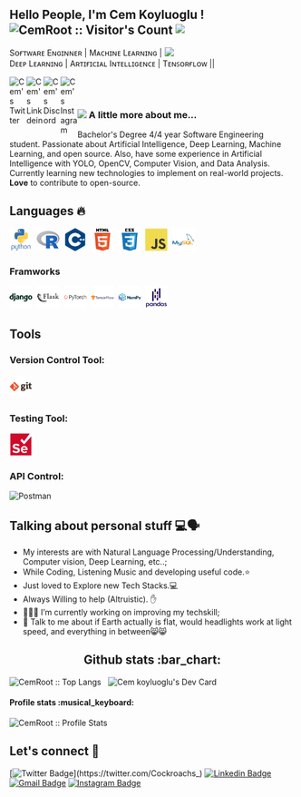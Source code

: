 

<!-- başlık --> 
<h2> Hello People, I'm Cem Koyluoglu !
<!-- SAYAÇ --> 
</em></<p><img align='center' src="https://profile-counter.glitch.me/{CemRoot}/count.svg" alt="CemRoot :: Visitor's Count" />
<!-- Mario Gif --> 
<img src="https://media.giphy.com/media/12oufCB0MyZ1Go/giphy.gif" width="50"></h2>
<!-- kod yazan Gif --> 
<img align='right' src="https://media.giphy.com/media/M9gbBd9nbDrOTu1Mqx/giphy.gif" width="230"> 

<!-- Başlık --> 
Sᴏғᴛᴡᴀʀᴇ Eɴɢɪɴɴᴇʀ | Mᴀᴄʜɪɴᴇ Lᴇᴀʀɴɪɴɢ | Dᴇᴇᴘ Lᴇᴀʀɴɪɴɢ | Aʀᴛɪғɪᴄɪᴀʟ Iɴᴛᴇʟʟɪɢᴇɴᴄᴇ | Tᴇɴꜱᴏʀғʟᴏᴡ || 

<!-- Sosyal medya başlangıç --> 
<a href="https://twitter.com/Cockroachs_">
  <img align="left" alt="Cem's Twitter" width="30px" src="https://cdn.jsdelivr.net/npm/simple-icons@v3/icons/twitter.svg" />
</a>
<a href="https://www.linkedin.com/in/cem-koyluoglu/">
  <img align="left" alt="Cem's Linkdein" width="30px" src="https://cdn.jsdelivr.net/npm/simple-icons@v3/icons/linkedin.svg" />
</a>
<a href="http://discordapp.com/users/yourID4371">
  <img align="left" alt="Cem's Discord" width="30px" src="https://cdn.jsdelivr.net/npm/simple-icons@v3/icons/discord.svg" />
</a>
<a href="https://www.instagram.com/_k._sam/">
  <img align="left" alt="Cem's Instagram" width="30px" src="https://cdn.jsdelivr.net/npm/simple-icons@v3/icons/instagram.svg" />
</a>


<br>
<br/>
<!-- Sosyal medya bitiş --> 

<!-- Hakkımda yazının kedi gif --> 
### <img src="https://media.giphy.com/media/VgCDAzcKvsR6OM0uWg/giphy.gif" width="50"> A little more about me...




<!-- Hakkımda yazısı --> 
Bachelor's Degree 4/4 year Software Engineering student. Passionate about Artificial Intelligence, Deep Learning, Machine Learning, and open source. Also, have some experience in Artificial Intelligence with YOLO, OpenCV, Computer Vision, and Data Analysis. Currently learning new technologies to implement on real-world projects. **Love** to contribute to open-source.

<!-- Bildiğim diller --> 
## Languages 🔥
<div>
<!-- Python resmi --> 
<img src="https://github.com/devicons/devicon/blob/master/icons/python/python-original-wordmark.svg" title="Python" alt="Python" width="40" height="40"/>&nbsp;
<!-- R resmi  -->
<img src="https://github.com/devicons/devicon/blob/master/icons/r/r-original.svg" title="r" alt="r" width="40" height="40"/>&nbsp;
<!-- C++ Resmi --> 
<img src="https://github.com/devicons/devicon/blob/master/icons/cplusplus/cplusplus-plain.svg" title="cpp" alt="cpp" width="40" height="40"/>&nbsp;
<!-- HTML-css-JS -->
<img src="https://github.com/devicons/devicon/blob/master/icons/html5/html5-original-wordmark.svg" title="html" alt="html" width="40" height="40"/>&nbsp;
<img src="https://github.com/devicons/devicon/blob/master/icons/css3/css3-original-wordmark.svg" title="css" alt="css" width="40" height="40"/>&nbsp;
<img src="https://github.com/devicons/devicon/blob/master/icons/javascript/javascript-original.svg" title="js" alt="js" width="40" height="40"/>&nbsp;
<!-- SQL --> 
<img src="https://github.com/devicons/devicon/blob/master/icons/mysql/mysql-original-wordmark.svg" title="sql" alt="sql" width="40" height="40"/>&nbsp;
</div>

### Framworks 
<div>
<!-- Django -->
<img src="https://github.com/devicons/devicon/blob/master/icons/django/django-plain-wordmark.svg" title="django" alt="django" width="40" height="40"/>&nbsp;
<!-- Flask -->
<img src="https://github.com/devicons/devicon/blob/master/icons/flask/flask-original-wordmark.svg" title="flask" alt="flask" width="40" height="40"/>&nbsp;
<!-- Bottle --> 
<!-- Pytorch -->
<img src="https://github.com/devicons/devicon/blob/master/icons/pytorch/pytorch-original-wordmark.svg" title="PyTorch" alt="PyTorch" width="40" height="40"/>&nbsp;
<!-- TensorFlow --> 
<img src="https://github.com/devicons/devicon/blob/master/icons/tensorflow/tensorflow-original-wordmark.svg" title="Tensor" alt="flow" width="40" height="40"/>&nbsp;
<!-- Numpy -->
<img src="https://github.com/devicons/devicon/blob/master/icons/numpy/numpy-original-wordmark.svg" title="num" alt="py" width="40" height="40"/>&nbsp;
<!-- Keras --> 
<!-- Pandas --> 
<img src="https://github.com/devicons/devicon/blob/master/icons/pandas/pandas-original-wordmark.svg" title="pandas" alt="pandas" width="40" height="40"/>&nbsp;
</div>

## Tools

### Version Control Tool:
<!-- git/ github / gitbucket -->
<img src="https://github.com/devicons/devicon/blob/master/icons/git/git-original-wordmark.svg" title="git" alt="git" width="40" height="40"/>&nbsp;
### Testing Tool: 
<!--Selenium-->
<img src="https://github.com/devicons/devicon/blob/master/icons/selenium/selenium-original.svg" title="Se" alt="se" width="40" height="40"/>&nbsp;
### API Control:
<!-- postman --> 
<img src="https://www.vectorlogo.zone/logos/getpostman/getpostman-icon.svg" title="Postman"  alt="Postman" width="40" height="40"/>&nbsp;

<!-- İstatistikler -->
## Talking about personal stuff 💻🗣️
-  My interests are with Natural Language Processing/Understanding, Computer vision, Deep Learning, etc..;
- While Coding, Listening Music and developing useful code.⭐️
- Just loved to Explore new Tech Stacks.💻
- Always Willing to help (Altruistic). ✋
- 👨🏽‍💻 I’m currently working on improving my techskill;
- 💬 Talk to me about if Earth actually is flat, would headlights work at light speed, and everything in between😸😸

<!-- Github stats -->

<h2 align="center">Github stats :bar_chart:</h2>
<a href="https://app.daily.dev/SAMROOT"><img align='right' src="https://api.daily.dev/devcards/0c7d65a2e2884386b07d1c99e1f79007.png?r=i8x" width="330" alt="Cem koyluoglu's Dev Card"/></a>

<p align="left"><img src="https://github-readme-stats.vercel.app/api/top-langs/?username=CemRoot&langs_count=10&theme=tokyonight&layout=compact" alt="CemRoot :: Top Langs" /></p>
<h4 align="left">Profile stats :musical_keyboard:</h4>
<p align="left"><img src="https://github-readme-stats.vercel.app/api?username=CemRoot&show_icons=true&theme=synthwave" alt="CemRoot :: Profile Stats" /></p>

<!-- İletişim -->

##  Let's connect :speech_balloon:
[![Twitter Badge](https://img.shields.io/badge/-@Cockroachs_-1ca0f1?style=flat-square&labelColor=1ca0f1&logo=twitter&logoColor=white&link=https://twitter.com/Cockroachs_)](https://twitter.com/Cockroachs_) [![Linkedin Badge](https://img.shields.io/badge/-CemKoyluoglu-blue?style=flat-square&logo=Linkedin&logoColor=white&link=https://www.linkedin.com/in/cem-koyluoglu/)](https://www.linkedin.com/in/cem-koyluoglu/) [![Gmail Badge](https://img.shields.io/badge/-emincem@live.com/koyluoglu.cem@lll.kpi.ua-c14438?style=flat-square&logo=Gmail&logoColor=white&link=mailto:emincem@live.com)](mailto:koyluoglu.cem@lll.kpi.ua) [![Instagram Badge](https://img.shields.io/badge/-instagram-e4405f?style=flat-square&labelColor=f94877&logo=instagram&logoColor=white&link=https://www.instagram.com/sams_lorem/)](https://www.instagram.com/sams_lorem/)


